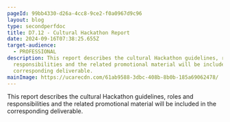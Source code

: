 ```yaml
---
pageId: 99bb4330-d26a-4cc8-9ce2-f0a0967d9c96
layout: blog
type: secondperfdoc
title: D7.12 - Cultural Hackathon Report
date: 2024-09-16T07:38:25.655Z
target-audience:
  - PROFESSIONAL
description: This report describes the cultural Hackathon guidelines, roles and
  responsibilities and the related promotional material will be included in the
  corresponding deliverable.
mainImage: https://ucarecdn.com/61ab9588-3dbc-408b-8b0b-185a69062478/
---
```

This report describes the cultural Hackathon guidelines, roles and responsibilities and the related promotional material will be included in the corresponding deliverable.